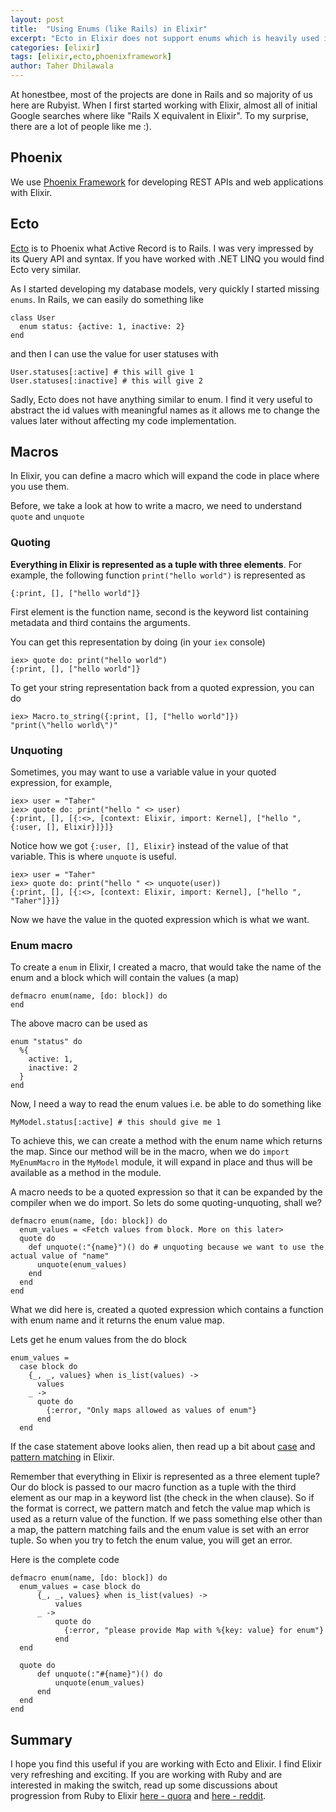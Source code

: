 ```yaml
---
layout: post
title:  "Using Enums (like Rails) in Elixir"
excerpt: "Ecto in Elixir does not support enums which is heavily used in Rails. But using macro, we can create custom enums"
categories: [elixir]
tags: [elixir,ecto,phoenixframework]
author: Taher Dhilawala
---
```


At honestbee, most of the projects are done in Rails and so majority of us here are Rubyist. When I first started working with Elixir, almost all of initial Google searches where like "Rails X equivalent in Elixir". To my surprise, there are a lot of people like me :).

## Phoenix

We use [Phoenix Framework](http://www.phoenixframework.org/) for developing REST APIs and web applications with Elixir.

## Ecto

[Ecto](https://github.com/elixir-ecto/ecto) is to Phoenix what Active Record is to Rails. I was very impressed by its Query API and syntax. If you have worked with .NET LINQ you would find Ecto very similar.

As I started developing my database models, very quickly I started missing `enums`. In Rails, we can easily do something like

```
class User
  enum status: {active: 1, inactive: 2}
end
```

and then I can use the value for user statuses with

```
User.statuses[:active] # this will give 1
User.statuses[:inactive] # this will give 2
```

Sadly, Ecto does not have anything similar to enum. I find it very useful to abstract the id values with meaningful names as it allows me to change the values later without affecting my code implementation.

## Macros

In Elixir, you can define a macro which will expand the code in place where you use them.  

Before, we take a look at how to write a macro, we need to understand `quote` and `unquote`

### Quoting

**Everything in Elixir is represented as a tuple with three elements**. For example, the following function `print("hello world")` is represented as

```
{:print, [], ["hello world"]}
```

First element is the function name, second is the keyword list containing metadata and third contains the arguments.

You can get this representation by doing (in your `iex` console)

```
iex> quote do: print("hello world")
{:print, [], ["hello world"]}
```

To get your string representation back from a quoted expression, you can do

```
iex> Macro.to_string({:print, [], ["hello world"]})
"print(\"hello world\")"
```

### Unquoting

Sometimes, you may want to use a variable value in your quoted expression, for example,

```
iex> user = "Taher"
iex> quote do: print("hello " <> user)
{:print, [], [{:<>, [context: Elixir, import: Kernel], ["hello ", {:user, [], Elixir}]}]}
```

Notice how we got `{:user, [], Elixir}` instead of the value of that variable. This is where `unquote` is useful.

```
iex> user = "Taher"
iex> quote do: print("hello " <> unquote(user))
{:print, [], [{:<>, [context: Elixir, import: Kernel], ["hello ", "Taher"]}]}
```

Now we have the value in the quoted expression which is what we want.

### Enum macro

To create a `enum` in Elixir, I created a macro, that would take the name of the enum and a block which will contain the values (a map)

```
defmacro enum(name, [do: block]) do
end
```

The above macro can be used as

```
enum "status" do
  %{
    active: 1,
    inactive: 2
  }
end
```

Now, I need a way to read the enum values i.e. be able to do something like

```
MyModel.status[:active] # this should give me 1
```

To achieve this, we can create a method with the enum name which returns the map. Since our method will be in the macro, when we do `import MyEnumMacro` in the `MyModel` module, it will expand in place and thus will be available as a method in the module.

A macro needs to be a quoted expression so that it can be expanded by the compiler when we do import. So lets do some quoting-unquoting, shall we?

```
defmacro enum(name, [do: block]) do
  enum_values = <Fetch values from block. More on this later>
  quote do
    def unquote(:"{name}")() do # unquoting because we want to use the actual value of "name"
      unquote(enum_values)
    end
  end
end
```

What we did here is, created a quoted expression which contains a function with enum name and it returns the enum value map.

Lets get he enum values from the do block

```
enum_values =
  case block do
    {_, _, values} when is_list(values) ->
      values
    _ ->
      quote do
        {:error, "Only maps allowed as values of enum"}
      end
  end
```

If the case statement above looks alien, then read up a bit about [case](http://elixir-lang.org/getting-started/case-cond-and-if.html#case) and [pattern matching](http://elixir-lang.org/getting-started/pattern-matching.html) in Elixir.

Remember that everything in Elixir is represented as a three element tuple? Our do block is passed to our macro function as a tuple with the third element as our map in a keyword list (the check in the when clause). So if the format is correct, we pattern match and fetch the value map which is used as a return value of the function. If we pass something else other than a map, the pattern matching fails and the enum value is set with an error tuple. So when you try to fetch the enum value, you will get an error.

Here is the complete code

```
defmacro enum(name, [do: block]) do
  enum_values = case block do
      {_, _, values} when is_list(values) ->
          values
      _ ->
          quote do
            {:error, "please provide Map with %{key: value} for enum"}
          end
  end

  quote do
      def unquote(:"#{name}")() do
          unquote(enum_values)
      end
  end
end
```

## Summary

I hope you find this useful if you are working with Ecto and Elixir. I find Elixir very refreshing  and exciting. If you are working with Ruby and are interested in making the switch, read up some discussions about progression from Ruby to Elixir [here - quora](https://www.quora.com/Will-Elixir-Phoenix-destroy-Ruby-on-Rails) and [here - reddit](https://www.reddit.com/r/ruby/comments/39b1l1/we_all_are_going_to_meet_in_the_elixir_world/).
